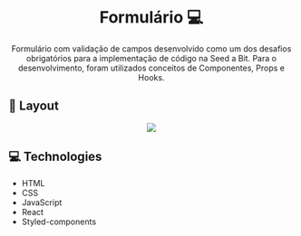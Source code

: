 <h1 align="center">Formulário 💻</h1>

<p align="center">Formulário com validação de campos desenvolvido como um dos desafios obrigatórios para a implementação de código na Seed a Bit. Para o desenvolvimento, foram utilizados conceitos de Componentes, Props e Hooks.</p>

<h2>🎨 Layout</h2>
<p align="center">
  <img src="https://github.com/JoseRoberto1506/formulario-react/assets/84887543/28f824b7-986e-4989-b0c3-26353d2de8c6">
</p>

<h2>💻 Technologies</h2>

- HTML
- CSS
- JavaScript
- React
- Styled-components
